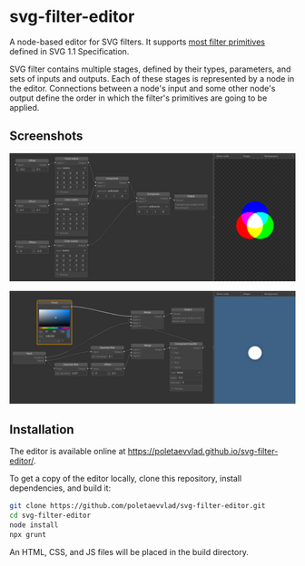 # svg-filter-editor

A node-based editor for SVG filters. It supports [most filter primitives](NODES.md) defined in SVG 1.1 Specification.

SVG filter contains multiple stages, defined by their types, parameters, and sets of inputs and outputs. Each of these stages is represented by a node in the editor. Connections between a node's input and some other node's output define the order in which the filter's primitives are going to be applied.

## Screenshots

![Color wheel](samples/color-wheel.png)

![Drop shadow](samples/drop-shadow.png)

## Installation

The editor is available online at https://poletaevvlad.github.io/svg-filter-editor/.

To get a copy of the editor locally, clone this repository, install dependencies, and build it:

```sh
git clone https://github.com/poletaevvlad/svg-filter-editor.git
cd svg-filter-editor
node install
npx grunt
```

An HTML, CSS, and JS files will be placed in the build directory.
